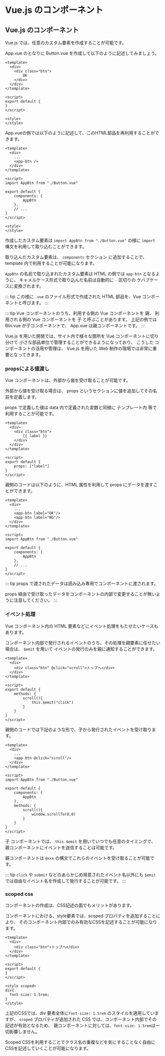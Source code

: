 # Vue.js のコンポーネント

## Vue.js のコンポーネント

Vue.js では、任意のカスタム要素を作成することが可能です。

App.vue のとなりに Button.vue を作成して以下のように記述してみましょう。


```vue
<template>
  <div>
    <div class="btn">
        OK    
    </div>
  </div>
</template>

<script>
export default {
}
</script>

<style>
</style>
```

App.vueの側では以下のように記述して、このHTML部品を再利用することができます。

```vue
<template>
  <div>
    ...
    <app-btn />
  </div>
</template>

<script>
import AppBtn from "./Button.vue"

export default {
    components: {
        AppBtn
    },
    // ...
}
</script>

<style>
</style>
```

作成したカスタム要素は `import AppBtn from "./Button.vue"` の様に `import` 構文を利用して取り込むことができます。

取り込んだカスタム要素は、 `components` セクション に追加することで、 template 内で利用することが可能になります。

`AppBtn` の名前で取り込まれたカスタム要素は HTML の側では `app-btn` となるように、
キャメルケース形式で取り込んだ名前は自動的に `-` 区切りの ケバブケースに変換されます。

::: tip
この様に `.vue` のファイル形式で作成された HTML 部品を、Vue コンポーネントと呼びます。
:::

::: tip
Vue コンポーネントのうち、利用する側の Vue コンポーネントを 親、
利用される側の Vue コンポーネントを 子 と呼ぶことがあります。
上記の例では Btn.vue が子コンポーネントで、 App.vue は親コンポーネントです。
:::

Vue.js を用いた開発では、サイト内で様々な箇所を Vue コンポーネントに切り分けて 小さな部品単位で管理することができるようになっており、
こうした コンポーネントの活用や管理は、 Vue.js を用いた Web 制作の現場では非常に重要となってきます。

### propsによる値渡し

Vue コンポーネントは、外部から値を受け取ることが可能です。

外部から値を受け取る場合は、 props というセクションに値を追加してその名前を定義します。

props で定義した値は data 内で定義された変数と同様に テンプレート内 等で利用することが可能です。

```vue
<template>
  <div>
    <div class="btn">
        {{ label }}
    </div>
  </div>
</template>

<script>
export default {
    props: ["label"]
}
</script>
```

親側のコードは以下のように、HTML 属性を利用して props にデータを渡すことができます。

```vue
<template>
  <div>
    ...
    <app-btn label="OK"/>
    <app-btn label="NG"/>
  </div>
</template>

<script>
import AppBtn from "./Button.vue"

export default {
    components: {
        AppBtn
    },
    // ...
}
</script>
```

::: tip
props で渡されたデータは読み込み専用でコンポーネントに渡されます。

props 経由で受け取ったデータをコンポーネントの内部で変更することが無いように注意してください。
:::

### イベント処理

Vue コンポーネント内の HTML 要素などにイベント処理をもたせたいケースもあります。

コンポーネント内部で発行されるイベントのうち、その処理を親要素に任せたい場合は、 `$emit` を用いて
イベントの発行のみを親に通知することができます。

```vue
<template>
  <div>
    <div class="btn" @click="scroll">トップへ</div>
  </div>
</template>

<script>
export default {
    methods: {
        scroll(){
            this.$emit("click")
        }
    }
}
</script>
```

親側のコードでは下記のような形で、子から発行されたイベントを受け取ります。

```vue
<template>
  <div>
    ...
    <app-btn @click="scroll"/>
  </div>
</template>

<script>
import AppBtn from "./Button.vue"

export default {
    components: {
        AppBtn
    },
    methods: {
        scroll(){
            window.scrollTo(0,0)
        }
    }
}
</script>
```

子 コンポーネントでは、 `this.$emit` を用いていつでも任意のタイミングで、
親コンポーネントにイベントを送信することは可能です。

親コンポーネントは `@xxx` の構文でこれらのイベントを受け取ることが可能です。

::: tip
`click` や `submit` などのあらかじめ用意されたイベント名以外にも
`$emit` では自由なイベント名を作成して発行することが可能です。
:::

### scoped css

コンポーネントの作成は、CSS記述の面でもメリットがあります。

コンポーネントにおける、style要素では、scoped プロパティを追加することにより、
そのコンポーネント内部でのみ有効なCSSを記述することが可能になります。

```vue
<template>
  <div>
    <div class="btn">トップへ</div>
  </div>
</template>

<script>
export default {
}
</script>

<style scoped>
div{
  font-size: 1.5rem;
}
</style>
```

上記のCSSでは、div 要素全体に`font-size: 1.5rem` のスタイルを適用していますが、
`scoped` プロパティが追加された CSS では、コンポーネント内部でその記述が有効となるため、
親コンポーネントに対しては、`font-size: 1.5rem`は一切影響しません。

Scoped CSSを利用することでクラス名の重複などを気にすることなく自由にCSSを記述していくことが可能になります。
